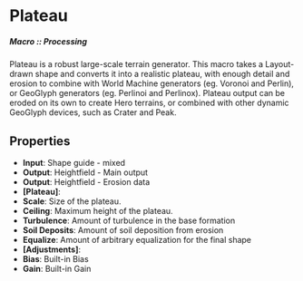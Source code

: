 # Plateau

##### Macro :: Processing

Plateau is a robust large-scale terrain generator. This macro takes a Layout-drawn shape and converts it into a realistic plateau, with enough detail and erosion to combine with World Machine generators (eg. Voronoi and Perlin), or GeoGlyph generators (eg. Perlinoi and Perlinox). Plateau output can be eroded on its own to create Hero terrains, or combined with other dynamic GeoGlyph devices, such as Crater and Peak. 

## Properties
- **Input**: Shape guide - mixed
- **Output**: Heightfield - Main output
- **Output**: Heightfield - Erosion data
- **[Plateau]**: 
- **Scale**: Size of the plateau.
- **Ceiling**: Maximum height of the plateau.
- **Turbulence**: Amount of turbulence in the base formation
- **Soil Deposits**: Amount of soil deposition from erosion
- **Equalize**: Amount of arbitrary equalization for the final shape
- **[Adjustments]**: 
- **Bias**: Built-in Bias
- **Gain**: Built-in Gain




